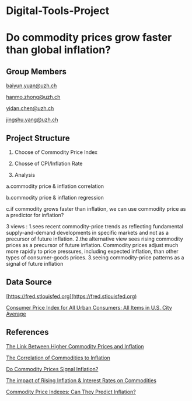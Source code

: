 # Digital-Tools-Project
# Do commodity prices grow faster than global inflation? 
## Group Members
baiyun.yuan@uzh.ch

hanmo.zhong@uzh.ch

yidan.chen@uzh.ch

jingshu.yang@uzh.ch

## Project Structure
1. Choose of Commodity Price Index

2. Chosse of CPI/Inflation Rate

3. Analysis

a.commodity price & inflation correlation

b.commodity price & inflation regression

c.if commodity grows faster than inflation, we can use commodity price as a predictor for inflation? 

  3 views :
  1.sees recent commodity-price trends as reflecting fundamental supply-and-demand developments in specific markets and not as a precursor of future inflation. 
  2.the alternative view sees rising commodity prices as a precursor of future inflation. Commodity prices adjust much more rapidly to price pressures, including expected inflation, than other types of consumer-goods prices. 
  3.seeing commodity-price patterns as a signal of future inflation


## Data Source
[https://fred.stlouisfed.org](https://fred.stlouisfed.org)

[Consumer Price Index for All Urban Consumers: All Items in U.S. City Average](https://fred.stlouisfed.org/series/CPIAUCSL#0)

## References
[The Link Between Higher Commodity Prices and Inflation](https://research.stlouisfed.org/publications/economic-synopses/2021/09/08/the-link-between-higher-commodity-prices-and-inflation)

[The Correlation of Commodities to Inflation](https://www.investopedia.com/articles/investing/020816/importance-commodity-pricing-understanding-inflation.asp)

[Do Commodity Prices Signal Inflation?](https://www.clevelandfed.org/publications/economic-commentary/2011/ec-201108-do-commodity-prices-signal-inflation)

[The impact of Rising Inflation & Interest Rates on Commodities](https://www.youtube.com/watch?v=lW0PCAP4wJE)

[Commodity Price Indexes: Can They Predict Inflation?](https://www.stlouisfed.org/publications/regional-economist/july-1994/commodity-price-indexes-can-they-predict-inflation)



